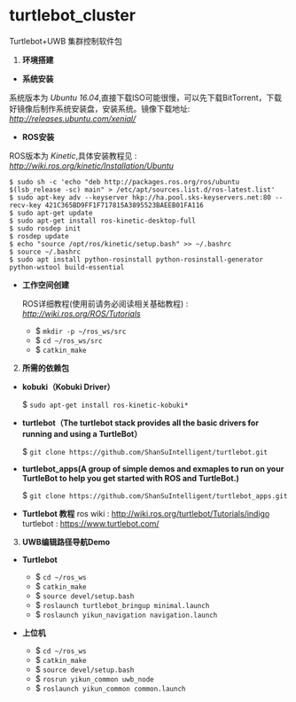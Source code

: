 # turtlebot_cluster

Turtlebot+UWB 集群控制软件包 

1. __环境搭建__
  
  * __系统安装__
  
  系统版本为 _Ubuntu 16.04_,直接下载ISO可能很慢，可以先下载BitTorrent，下载好镜像后制作系统安装盘，安装系统。镜像下载地址: _http://releases.ubuntu.com/xenial/_
  
  * __ROS安装__
  
  ROS版本为 _Kinetic_,具体安装教程见 : _http://wiki.ros.org/kinetic/Installation/Ubuntu_
    
    $ sudo sh -c 'echo "deb http://packages.ros.org/ros/ubuntu $(lsb_release -sc) main" > /etc/apt/sources.list.d/ros-latest.list'
    $ sudo apt-key adv --keyserver hkp://ha.pool.sks-keyservers.net:80 --recv-key 421C365BD9FF1F717815A3895523BAEEB01FA116
    $ sudo apt-get update
    $ sudo apt-get install ros-kinetic-desktop-full
    $ sudo rosdep init
    $ rosdep update
    $ echo "source /opt/ros/kinetic/setup.bash" >> ~/.bashrc
    $ source ~/.bashrc
    $ sudo apt install python-rosinstall python-rosinstall-generator python-wstool build-essential
  
  * __工作空间创建__
    
    ROS详细教程(使用前请务必阅读相关基础教程) : _http://wiki.ros.org/ROS/Tutorials_
      
      * $ `mkdir -p ~/ros_ws/src`
      * $ `cd ~/ros_ws/src`
      * $ `catkin_make`
    
2. __所需的依赖包__

  * __kobuki（Kobuki Driver）__
    
    $ `sudo apt-get install ros-kinetic-kobuki*`
    
  * __turtlebot（The turtlebot stack provides all the basic drivers for running and using a TurtleBot）__
    
    $ `git clone https://github.com/ShanSuIntelligent/turtlebot.git`
  
  * __turtlebot_apps(A group of simple demos and exmaples to run on your TurtleBot to help you get started with ROS and TurtleBot.)__
    
    $ `git clone https://github.com/ShanSuIntelligent/turtlebot_apps.git`
    
  * __Turtlebot 教程__
    ros wiki : http://wiki.ros.org/turtlebot/Tutorials/indigo
    turtlebot : https://www.turtlebot.com/
    
3. __UWB编辑路径导航Demo__
  
  * __Turtlebot__
    
    * $ `cd ~/ros_ws`
    * $ `catkin_make`
    * $ `source devel/setup.bash`
    * $ `roslaunch turtlebot_bringup minimal.launch`
    * $ `roslaunch yikun_navigation navigation.launch`

  * __上位机__
    
    * $ `cd ~/ros_ws`
    * $ `catkin_make`
    * $ `source devel/setup.bash`
    * $ `rosrun yikun_common uwb_node`
    * $ `roslaunch yikun_common common.launch`
  
